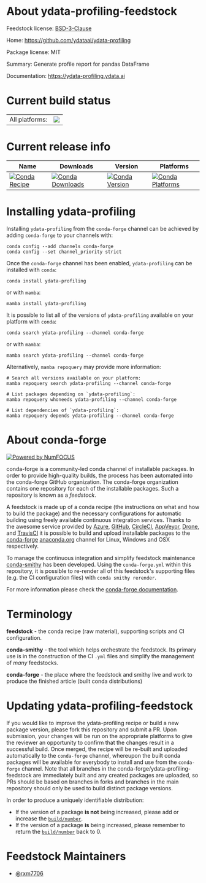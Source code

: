 About ydata-profiling-feedstock
===============================

Feedstock license: [BSD-3-Clause](https://github.com/conda-forge/ydata-profiling-feedstock/blob/main/LICENSE.txt)

Home: https://github.com/ydataai/ydata-profiling

Package license: MIT

Summary: Generate profile report for pandas DataFrame

Documentation: https://ydata-profiling.ydata.ai

Current build status
====================


<table><tr><td>All platforms:</td>
    <td>
      <a href="https://dev.azure.com/conda-forge/feedstock-builds/_build/latest?definitionId=18756&branchName=main">
        <img src="https://dev.azure.com/conda-forge/feedstock-builds/_apis/build/status/ydata-profiling-feedstock?branchName=main">
      </a>
    </td>
  </tr>
</table>

Current release info
====================

| Name | Downloads | Version | Platforms |
| --- | --- | --- | --- |
| [![Conda Recipe](https://img.shields.io/badge/recipe-ydata--profiling-green.svg)](https://anaconda.org/conda-forge/ydata-profiling) | [![Conda Downloads](https://img.shields.io/conda/dn/conda-forge/ydata-profiling.svg)](https://anaconda.org/conda-forge/ydata-profiling) | [![Conda Version](https://img.shields.io/conda/vn/conda-forge/ydata-profiling.svg)](https://anaconda.org/conda-forge/ydata-profiling) | [![Conda Platforms](https://img.shields.io/conda/pn/conda-forge/ydata-profiling.svg)](https://anaconda.org/conda-forge/ydata-profiling) |

Installing ydata-profiling
==========================

Installing `ydata-profiling` from the `conda-forge` channel can be achieved by adding `conda-forge` to your channels with:

```
conda config --add channels conda-forge
conda config --set channel_priority strict
```

Once the `conda-forge` channel has been enabled, `ydata-profiling` can be installed with `conda`:

```
conda install ydata-profiling
```

or with `mamba`:

```
mamba install ydata-profiling
```

It is possible to list all of the versions of `ydata-profiling` available on your platform with `conda`:

```
conda search ydata-profiling --channel conda-forge
```

or with `mamba`:

```
mamba search ydata-profiling --channel conda-forge
```

Alternatively, `mamba repoquery` may provide more information:

```
# Search all versions available on your platform:
mamba repoquery search ydata-profiling --channel conda-forge

# List packages depending on `ydata-profiling`:
mamba repoquery whoneeds ydata-profiling --channel conda-forge

# List dependencies of `ydata-profiling`:
mamba repoquery depends ydata-profiling --channel conda-forge
```


About conda-forge
=================

[![Powered by
NumFOCUS](https://img.shields.io/badge/powered%20by-NumFOCUS-orange.svg?style=flat&colorA=E1523D&colorB=007D8A)](https://numfocus.org)

conda-forge is a community-led conda channel of installable packages.
In order to provide high-quality builds, the process has been automated into the
conda-forge GitHub organization. The conda-forge organization contains one repository
for each of the installable packages. Such a repository is known as a *feedstock*.

A feedstock is made up of a conda recipe (the instructions on what and how to build
the package) and the necessary configurations for automatic building using freely
available continuous integration services. Thanks to the awesome service provided by
[Azure](https://azure.microsoft.com/en-us/services/devops/), [GitHub](https://github.com/),
[CircleCI](https://circleci.com/), [AppVeyor](https://www.appveyor.com/),
[Drone](https://cloud.drone.io/welcome), and [TravisCI](https://travis-ci.com/)
it is possible to build and upload installable packages to the
[conda-forge](https://anaconda.org/conda-forge) [anaconda.org](https://anaconda.org/)
channel for Linux, Windows and OSX respectively.

To manage the continuous integration and simplify feedstock maintenance
[conda-smithy](https://github.com/conda-forge/conda-smithy) has been developed.
Using the ``conda-forge.yml`` within this repository, it is possible to re-render all of
this feedstock's supporting files (e.g. the CI configuration files) with ``conda smithy rerender``.

For more information please check the [conda-forge documentation](https://conda-forge.org/docs/).

Terminology
===========

**feedstock** - the conda recipe (raw material), supporting scripts and CI configuration.

**conda-smithy** - the tool which helps orchestrate the feedstock.
                   Its primary use is in the construction of the CI ``.yml`` files
                   and simplify the management of *many* feedstocks.

**conda-forge** - the place where the feedstock and smithy live and work to
                  produce the finished article (built conda distributions)


Updating ydata-profiling-feedstock
==================================

If you would like to improve the ydata-profiling recipe or build a new
package version, please fork this repository and submit a PR. Upon submission,
your changes will be run on the appropriate platforms to give the reviewer an
opportunity to confirm that the changes result in a successful build. Once
merged, the recipe will be re-built and uploaded automatically to the
`conda-forge` channel, whereupon the built conda packages will be available for
everybody to install and use from the `conda-forge` channel.
Note that all branches in the conda-forge/ydata-profiling-feedstock are
immediately built and any created packages are uploaded, so PRs should be based
on branches in forks and branches in the main repository should only be used to
build distinct package versions.

In order to produce a uniquely identifiable distribution:
 * If the version of a package **is not** being increased, please add or increase
   the [``build/number``](https://docs.conda.io/projects/conda-build/en/latest/resources/define-metadata.html#build-number-and-string).
 * If the version of a package **is** being increased, please remember to return
   the [``build/number``](https://docs.conda.io/projects/conda-build/en/latest/resources/define-metadata.html#build-number-and-string)
   back to 0.

Feedstock Maintainers
=====================

* [@rxm7706](https://github.com/rxm7706/)


<!-- dummy commit to enable rerendering -->

